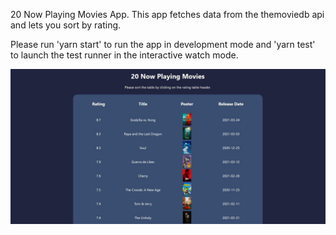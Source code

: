 20 Now Playing Movies App. This app fetches data from the themoviedb api and lets you sort by rating.

Please run 'yarn start' to run the app in development mode and 'yarn test' to launch the test runner in the interactive watch mode.

![Alt text](./assets/20-now-playing-movies-image.JPG?raw=true "20 Now Playing Movies App")
